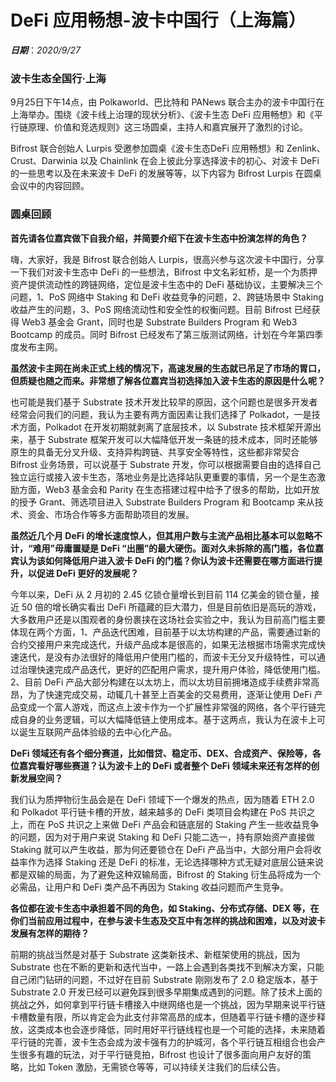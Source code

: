 # DeFi 应用畅想-波卡中国行（上海篇）
***日期***：*2020/9/27*

### 波卡生态全国行·上海
9月25日下午14点，由 Polkaworld、巴比特和 PANews 联合主办的波卡中国行在上海举办。围绕《波卡线上治理的现状分析》、《波卡生态 DeFi 应用畅想》和《平行链原理、价值和竞选规则》这三场圆桌，主持人和嘉宾展开了激烈的讨论。
 
Bifrost 联合创始人 Lurpis 受邀参加圆桌《波卡生态DeFi 应用畅想》和 Zenlink、Crust、Darwinia 以及 Chainlink 在会上彼此分享选择波卡的初心、对波卡 DeFi 的一些思考以及在未来波卡 DeFi 的发展等等，以下内容为 Bifrost Lurpis 在圆桌会议中的内容回顾。

### 圆桌回顾
**首先请各位嘉宾做下自我介绍，并简要介绍下在波卡生态中扮演怎样的角色？**

嗨，大家好，我是 Bifrost 联合创始人 Lurpis，很高兴参与这次波卡中国行，分享一下我们对波卡生态中 DeFi 的一些想法，Bifrost 中文名彩虹桥，是一个为质押资产提供流动性的跨链网络，定位是波卡生态中的 DeFi 基础协议，主要解决三个问题，1、PoS 网络中 Staking  和 DeFi 收益竞争的问题，2、跨链场景中 Staking 收益产生的问题，3、PoS 网络流动性和安全性的权衡问题。目前 Bifrost 已经获得 Web3 基金会 Grant，同时也是 Substrate Builders Program 和 Web3 Bootcamp 的成员。同时 Bifrost 已经发布了第三版测试网络，计划在今年第四季度发布主网。

**虽然波卡主网在尚未正式上线的情况下，高速发展的生态就已吊足了市场的胃口，但质疑也随之而来。非常想了解各位嘉宾当初选择加入波卡生态的原因是什么呢？**

也可能是我们基于 Substrate 技术开发比较早的原因，这个问题也是很多开发者经常会问我们的问题，我认为主要有两方面因素让我们选择了 Polkadot，一是技术方面，Polkadot 在开发初期就剥离了底层技术，以 Substrate 技术框架开源出来，基于 Substrate 框架开发可以大幅降低开发一条链的技术成本，同时还能够原生的具备无分叉升级、支持异构跨链、共享安全等特性，这些都非常契合 Bifrost 业务场景，可以说基于 Substrate 开发，你可以根据需要自由的选择自己独立运行或接入波卡生态，落地业务是比选择站队更重要的事情，另一个是生态激励方面，Web3 基金会和 Parity 在生态搭建过程中给予了很多的帮助，比如开放的授予 Grant、筛选项目进入 Substrate Builders Program 和 Bootcamp 来从技术、资金、市场合作等多方面帮助项目的发展。

**虽然近几个月 DeFi 的增长速度惊人，但其用户数与主流产品相比基本可以忽略不计，“难用”毋庸置疑是 DeFi “出圈”的最大硬伤。面对久未拆除的高门槛，各位嘉宾认为该如何降低用户进入波卡  DeFi 的门槛？你认为波卡还需要在哪方面进行提升，以促进 DeFi 更好的发展呢？**

今年以来，DeFi 从 2 月初的 2.45 亿锁仓量增长到目前 114 亿美金的锁仓量，接近 50 倍的增长确实看出 DeFi 所蕴藏的巨大潜力，但是目前依旧是高玩的游戏，大多数用户还是以围观者的身份裹挟在这场社会实验之中，我认为目前高门槛主要体现在两个方面，1、产品迭代困难，目前基于以太坊构建的产品，需要通过新的合约交接用户来完成迭代，升级产品成本是很高的，如果无法根据市场需求完成快速迭代，是没有办法很好的降低用户使用门槛的，而波卡无分叉升级特性，可以通过治理快速完成产品迭代，更好的匹配用户需求，提升用户体验，降低使用门槛。2、目前 DeFi 产品大部分构建在以太坊上，而以太坊目前拥堵造成手续费非常高昂，为了快速完成交易，动辄几十甚至上百美金的交易费用，逐渐让使用 DeFi 产品变成一个富人游戏，而这点上波卡作为一个扩展性非常强的网络，各个平行链完成自身的业务逻辑，可以大幅降低链上使用成本。基于这两点，我认为在波卡上可以诞生互联网产品体验级的去中心化产品。

**DeFi 领域还有各个细分赛道，比如借贷、稳定币、DEX、合成资产、保险等，各位嘉宾看好哪些赛道？认为波卡上的 DeFi 或者整个 DeFi 领域未来还有怎样的创新发展空间？**

我们认为质押物衍生品会是在 DeFi 领域下一个爆发的热点，因为随着 ETH 2.0 和 Polkadot 平行链卡槽的开放，越来越多的 DeFi 类项目会构建在 PoS 共识之上，而在 PoS 共识之上来做 DeFi 产品会和链底层的 Staking 产生一些收益竞争的问题，因为对于用户来说 Staking 和 DeFi 只能二选一，持有原始资产直接做 Staking 就可以产生收益，那为何还要锁仓在 DeFi 产品当中，大部分用户会将收益率作为选择 Staking 还是 DeFi 的标准，无论选择哪种方式无疑对底层公链来说都是双输的局面，为了避免这种双输局面，Bifrost 的 Staking 衍生品将成为一个必需品，让用户和 DeFi 类产品不再因为 Staking 收益问题而产生竞争。

**各位都在波卡生态中承担着不同的角色，如 Staking、分布式存储、DEX 等，在你们当前应用过程中，在参与波卡生态及交互中有怎样的挑战和困难，以及对波卡发展有怎样的期待？**

前期的挑战当然是对基于 Substrate 这类新技术、新框架使用的挑战，因为 Substrate 也在不断的更新和迭代当中，一路上会遇到各类找不到解决方案，只能自己闭门钻研的问题，不过好在目前 Substrate 刚刚发布了 2.0 稳定版本，基于 Substrate 2.0 开发已经可以避免踩到很多早期集成遇到的问题。除了技术上面的挑战之外，如何拿到平行链卡槽接入中继网络也是一个挑战，因为早期来说平行链卡槽数量有限，所以肯定会为此支付非常高昂的成本，但随着平行链卡槽的逐步释放，这类成本也会逐步降低，同时用好平行链线程也是一个可能的选择，未来随着平行链的完善，波卡生态会成为波卡强有力的护城河，各个平行链互相组合也会产生很多有趣的玩法，对于平行链竞拍，Bifrost 也设计了很多面向用户友好的策略，比如 Token 激励，无需锁仓等等，可以持续关注我们的后续公告。

